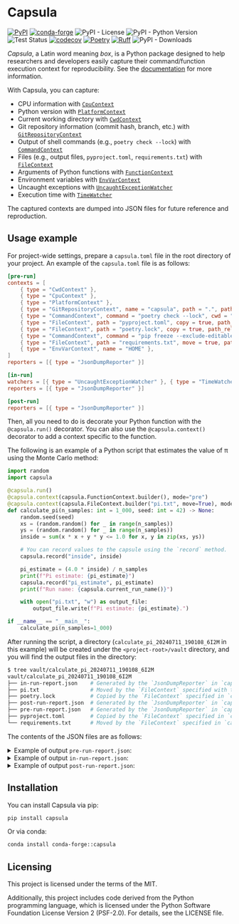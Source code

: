 # Capsula

[![PyPI](https://img.shields.io/pypi/v/capsula)](https://pypi.org/project/capsula/)
[![conda-forge](https://img.shields.io/conda/vn/conda-forge/capsula.svg)](https://anaconda.org/conda-forge/capsula)
![PyPI - License](https://img.shields.io/pypi/l/capsula)
![PyPI - Python Version](https://img.shields.io/pypi/pyversions/capsula)
![Test Status](https://github.com/shunichironomura/capsula/workflows/Test/badge.svg?event=push&branch=main)
[![codecov](https://codecov.io/gh/shunichironomura/capsula/graph/badge.svg?token=BZXF2PPDM0)](https://codecov.io/gh/shunichironomura/capsula)
[![Poetry](https://img.shields.io/endpoint?url=https://python-poetry.org/badge/v0.json)](https://python-poetry.org/)
[![Ruff](https://img.shields.io/endpoint?url=https://raw.githubusercontent.com/astral-sh/ruff/main/assets/badge/v2.json)](https://github.com/astral-sh/ruff)
![PyPI - Downloads](https://img.shields.io/pypi/dm/capsula)

*Capsula*, a Latin word meaning *box*, is a Python package designed to help researchers and developers easily capture their command/function execution context for reproducibility.
See the [documentation](https://shunichironomura.github.io/capsula/) for more information.

With Capsula, you can capture:

- CPU information with [`CpuContext`](docs/contexts/cpu.md)
- Python version with [`PlatformContext`](docs/contexts/platform.md)
- Current working directory with [`CwdContext`](docs/contexts/cwd.md)
- Git repository information (commit hash, branch, etc.) with [`GitRepositoryContext`](docs/contexts/git.md)
- Output of shell commands (e.g., `poetry check --lock`) with [`CommandContext`](docs/contexts/command.md)
- Files (e.g., output files, `pyproject.toml`, `requirements.txt`) with [`FileContext`](docs/contexts/file.md)
- Arguments of Python functions with [`FunctionContext`](docs/contexts/function.md)
- Environment variables with [`EnvVarContext`](docs/contexts/envvar.md)
- Uncaught exceptions with [`UncaughtExceptionWatcher`](docs/watchers/uncaught_exception.md)
- Execution time with [`TimeWatcher`](docs/watchers/time.md)

The captured contexts are dumped into JSON files for future reference and reproduction.

## Usage example

For project-wide settings, prepare a `capsula.toml` file in the root directory of your project. An example of the `capsula.toml` file is as follows:

```toml
[pre-run]
contexts = [
    { type = "CwdContext" },
    { type = "CpuContext" },
    { type = "PlatformContext" },
    { type = "GitRepositoryContext", name = "capsula", path = ".", path_relative_to_project_root = true },
    { type = "CommandContext", command = "poetry check --lock", cwd = ".", cwd_relative_to_project_root = true },
    { type = "FileContext", path = "pyproject.toml", copy = true, path_relative_to_project_root = true },
    { type = "FileContext", path = "poetry.lock", copy = true, path_relative_to_project_root = true },
    { type = "CommandContext", command = "pip freeze --exclude-editable > requirements.txt", cwd = ".", cwd_relative_to_project_root = true },
    { type = "FileContext", path = "requirements.txt", move = true, path_relative_to_project_root = true },
    { type = "EnvVarContext", name = "HOME" },
]
reporters = [{ type = "JsonDumpReporter" }]

[in-run]
watchers = [{ type = "UncaughtExceptionWatcher" }, { type = "TimeWatcher" }]
reporters = [{ type = "JsonDumpReporter" }]

[post-run]
reporters = [{ type = "JsonDumpReporter" }]
```

Then, all you need to do is decorate your Python function with the `@capsula.run()` decorator. You can also use the `@capsula.context()` decorator to add a context specific to the function.

The following is an example of a Python script that estimates the value of π using the Monte Carlo method:

```python
import random
import capsula

@capsula.run()
@capsula.context(capsula.FunctionContext.builder(), mode="pre")
@capsula.context(capsula.FileContext.builder("pi.txt", move=True), mode="post")
def calculate_pi(n_samples: int = 1_000, seed: int = 42) -> None:
    random.seed(seed)
    xs = (random.random() for _ in range(n_samples))
    ys = (random.random() for _ in range(n_samples))
    inside = sum(x * x + y * y <= 1.0 for x, y in zip(xs, ys))

    # You can record values to the capsule using the `record` method.
    capsula.record("inside", inside)

    pi_estimate = (4.0 * inside) / n_samples
    print(f"Pi estimate: {pi_estimate}")
    capsula.record("pi_estimate", pi_estimate)
    print(f"Run name: {capsula.current_run_name()}")

    with open("pi.txt", "w") as output_file:
        output_file.write(f"Pi estimate: {pi_estimate}.")

if __name__ == "__main__":
    calculate_pi(n_samples=1_000)
```

After running the script, a directory (`calculate_pi_20240711_190108_6I2M` in this example) will be created under the `<project-root>/vault` directory, and you will find the output files in the directory:

```bash
$ tree vault/calculate_pi_20240711_190108_6I2M
vault/calculate_pi_20240711_190108_6I2M
├── in-run-report.json    # Generated by the `JsonDumpReporter` in `capsula.toml` (`in-run` section)
├── pi.txt                # Moved by the `FileContext` specified with the decorator in the script
├── poetry.lock           # Copied by the `FileContext` specified in `capsula.toml` (`pre-run` section)
├── post-run-report.json  # Generated by the `JsonDumpReporter` in `capsula.toml` (`post-run` section)
├── pre-run-report.json   # Generated by the `JsonDumpReporter` in `capsula.toml` (`pre-run` section)
├── pyproject.toml        # Copied by the `FileContext` specified in `capsula.toml` (`pre-run` section)
└── requirements.txt      # Moved by the `FileContext` specified in `capsula.toml` (`pre-run` section)
```

The contents of the JSON files are as follows:

<details>
<summary>Example of output <code>pre-run-report.json</code>:</summary>
<pre><code>{
  "cwd": "/home/nomura/ghq/github.com/shunichironomura/capsula",
  "cpu": {
    "python_version": "3.8.19.final.0 (64 bit)",
    "cpuinfo_version": [
      9,
      0,
      0
    ],
    "cpuinfo_version_string": "9.0.0",
    "arch": "X86_64",
    "bits": 64,
    "count": 12,
    "arch_string_raw": "x86_64",
    "vendor_id_raw": "GenuineIntel",
    "brand_raw": "Intel(R) Core(TM) i5-10400 CPU @ 2.90GHz",
    "hz_advertised_friendly": "2.9000 GHz",
    "hz_actual_friendly": "2.9040 GHz",
    "hz_advertised": [
      2900000000,
      0
    ],
    "hz_actual": [
      2904008000,
      0
    ],
    "stepping": 5,
    "model": 165,
    "family": 6,
    "flags": [
      "3dnowprefetch",
      "abm",
      "adx",
      "aes",
      "apic",
      "arch_capabilities",
      "arch_perfmon",
      "avx",
      "avx2",
      "bmi1",
      "bmi2",
      "clflush",
      "clflushopt",
      "cmov",
      "constant_tsc",
      "cpuid",
      "cx16",
      "cx8",
      "de",
      "ept",
      "ept_ad",
      "erms",
      "f16c",
      "flush_l1d",
      "fma",
      "fpu",
      "fsgsbase",
      "fxsr",
      "ht",
      "hypervisor",
      "ibpb",
      "ibrs",
      "ibrs_enhanced",
      "invpcid",
      "invpcid_single",
      "lahf_lm",
      "lm",
      "mca",
      "mce",
      "md_clear",
      "mmx",
      "movbe",
      "msr",
      "mtrr",
      "nopl",
      "nx",
      "osxsave",
      "pae",
      "pat",
      "pcid",
      "pclmulqdq",
      "pdcm",
      "pdpe1gb",
      "pge",
      "pni",
      "popcnt",
      "pse",
      "pse36",
      "rdrand",
      "rdrnd",
      "rdseed",
      "rdtscp",
      "rep_good",
      "sep",
      "smap",
      "smep",
      "ss",
      "ssbd",
      "sse",
      "sse2",
      "sse4_1",
      "sse4_2",
      "ssse3",
      "stibp",
      "syscall",
      "tpr_shadow",
      "tsc",
      "vme",
      "vmx",
      "vnmi",
      "vpid",
      "x2apic",
      "xgetbv1",
      "xsave",
      "xsavec",
      "xsaveopt",
      "xsaves",
      "xtopology"
    ],
    "l3_cache_size": 12582912,
    "l2_cache_size": "1.5 MiB",
    "l1_data_cache_size": 196608,
    "l1_instruction_cache_size": 196608,
    "l2_cache_line_size": 256,
    "l2_cache_associativity": 6
  },
  "platform": {
    "machine": "x86_64",
    "node": "SHUN-DESKTOP",
    "platform": "Linux-5.15.153.1-microsoft-standard-WSL2-x86_64-with-glibc2.34",
    "release": "5.15.153.1-microsoft-standard-WSL2",
    "version": "#1 SMP Fri Mar 29 23:14:13 UTC 2024",
    "system": "Linux",
    "processor": "x86_64",
    "python": {
      "executable_architecture": {
        "bits": "64bit",
        "linkage": "ELF"
      },
      "build_no": "default",
      "build_date": "Jul  7 2024 07:23:53",
      "compiler": "GCC 11.4.0",
      "branch": "",
      "implementation": "CPython",
      "version": "3.8.19"
    }
  },
  "git": {
    "capsula": {
      "working_dir": "/home/nomura/ghq/github.com/shunichironomura/capsula",
      "sha": "a308c82bf9c8670de62d155e83ebf78f816f7851",
      "remotes": {
        "origin": "ssh://git@github.com/shunichironomura/capsula.git"
      },
      "branch": "main",
      "is_dirty": false,
      "diff_file": null
    }
  },
  "command": {
    "poetry check --lock": {
      "command": "poetry check --lock",
      "cwd": "/home/nomura/ghq/github.com/shunichironomura/capsula",
      "returncode": 0,
      "stdout": "All set!\n",
      "stderr": ""
    },
    "pip freeze --exclude-editable > requirements.txt": {
      "command": "pip freeze --exclude-editable > requirements.txt",
      "cwd": "/home/nomura/ghq/github.com/shunichironomura/capsula",
      "returncode": 0,
      "stdout": "",
      "stderr": ""
    }
  },
  "file": {
    "/home/nomura/ghq/github.com/shunichironomura/capsula/pyproject.toml": {
      "copied_to": [
        "/home/nomura/ghq/github.com/shunichironomura/capsula/vault/calculate_pi_20240711_190108_6I2M/pyproject.toml"
      ],
      "moved_to": null,
      "hash": {
        "algorithm": "sha256",
        "digest": "bfd58ba4947798d61ae3679cf3b06def700aefcdc33a2e4935164f480f16191c"
      }
    },
    "/home/nomura/ghq/github.com/shunichironomura/capsula/poetry.lock": {
      "copied_to": [
        "/home/nomura/ghq/github.com/shunichironomura/capsula/vault/calculate_pi_20240711_190108_6I2M/poetry.lock"
      ],
      "moved_to": null,
      "hash": {
        "algorithm": "sha256",
        "digest": "210e74a7cd2db48b95dee0def67d5bbba33a86ab85859bea6c17ca74b48a2448"
      }
    },
    "/home/nomura/ghq/github.com/shunichironomura/capsula/requirements.txt": {
      "copied_to": [],
      "moved_to": "/home/nomura/ghq/github.com/shunichironomura/capsula/vault/calculate_pi_20240711_190108_6I2M",
      "hash": {
        "algorithm": "sha256",
        "digest": "7d8d12ce44cae648c0f7cc7a636e226c857510276cd3a221de1ffa4d7125c5b0"
      }
    }
  },
  "env": {
    "HOME": "/home/nomura"
  },
  "function": {
    "calculate_pi": {
      "file_path": "examples/simple_decorator.py",
      "first_line_no": 6,
      "bound_args": {
        "n_samples": 1000,
        "seed": 42
      }
    }
  }
}</code></pre>
</details>

<details>
<summary>Example of output <code>in-run-report.json</code>:</summary>
<pre><code>{
  "inside": 782,
  "pi_estimate": 3.128,
  "time": {
    "execution_time": "0:00:00.000612"
  },
  "exception": {
    "exception": {
      "exc_type": null,
      "exc_value": null,
      "traceback": null
    }
  }
}</code></pre>
</details>

<details>
<summary>Example of output <code>post-run-report.json</code>:</summary>
<pre><code>{
  "file": {
    "pi.txt": {
      "copied_to": [],
      "moved_to": "/home/nomura/ghq/github.com/shunichironomura/capsula/vault/calculate_pi_20240711_190108_6I2M",
      "hash": {
        "algorithm": "sha256",
        "digest": "a64c761cb6b6f9ef1bc1f6afa6ba44d796c5c51d14df0bdc9d3ab9ced7982a74"
      }
    }
  }
}</code></pre>
</details>

## Installation

You can install Capsula via pip:

```bash
pip install capsula
```

Or via conda:

```bash
conda install conda-forge::capsula
```

## Licensing

This project is licensed under the terms of the MIT.

Additionally, this project includes code derived from the Python programming language, which is licensed under the Python Software Foundation License Version 2 (PSF-2.0). For details, see the LICENSE file.
